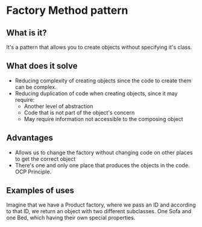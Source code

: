 # Factory Method pattern


## What is it?

It's a pattern that allows you to create objects without specifying it's class.


## What does it solve

- Reducing complexity of creating objects since the code to create them can be complex.
- Reducing duplication of code when creating objects, since it may require:
    - Another level of abstraction
    - Code that is not part of the object's concern
    - May require information not accessible to the composing object


## Advantages

- Allows us to change the factory without changing code on other places to get the correct object
- There's one and only one place that produces the objects in the code. OCP Principle.

## Examples of uses

Imagine that we have a Product factory, where we pass an ID and according to
that ID, we return an object with two different subclasses. One Sofa and one
Bed, which having their own special properties.
